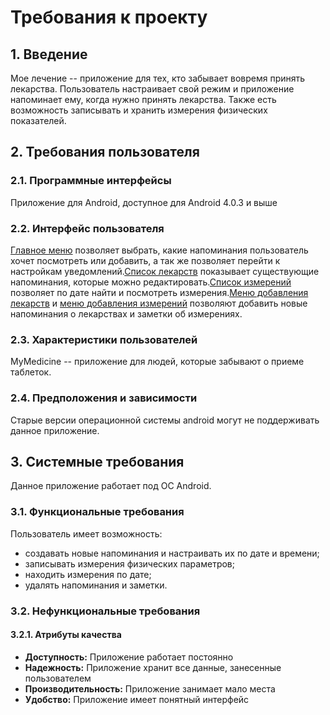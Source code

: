 # **Требования к проекту**
## **1. Введение**
Мое лечение -- приложение для тех, кто забывает вовремя принять лекарства. Пользователь настраивает свой режим и приложение напоминает ему, когда нужно принять лекарства. Также есть возможность записывать и хранить измерения физических показателей.
## **2. Требования пользователя**
### **2.1. Программные интерфейсы**
Приложение для Android, доступное для Android 4.0.3 и выше
### **2.2. Интерфейс пользователя**
[Главное меню](https://github.com/EvgeniyaKorsakova650504/MyMedicine/blob/master/Mockups/Main.png) позволяет выбрать, какие напоминания пользователь хочет посмотреть или добавить, а так же позволяет перейти к настройкам уведомлений.[Список лекарств](https://github.com/EvgeniyaKorsakova650504/MyMedicine/blob/master/Mockups/ListOfPills.png) показывает существующие напоминания, которые можно редактировать.[Список измерений](https://github.com/EvgeniyaKorsakova650504/MyMedicine/blob/master/Mockups/ListOfMeasure.png) позволяет по дате найти и посмотреть измерения.[Меню добавления лекарств](https://github.com/EvgeniyaKorsakova650504/MyMedicine/blob/master/Mockups/AddPill.png) и [меню добавления измерений](https://github.com/EvgeniyaKorsakova650504/MyMedicine/blob/master/Mockups/AddMeasure.png) позволяют добавить новые напоминания о лекарствах и заметки об измерениях.
### **2.3. Характеристики пользователей**
MyMedicine -- приложение для людей, которые забывают о приеме таблеток.
### **2.4. Предположения и зависимости**
Старые версии операционной системы android могут не поддерживать данное приложение.
## **3. Системные требования**
Данное приложение работает под ОС Android.
### **3.1. Функциональные требования**
Пользователь имеет возможность:
* создавать новые напоминания и настраивать их по дате и времени;
* записывать измерения физических параметров;
* находить измерения по дате;
* удалять напоминания и заметки.
### **3.2. Нефункциональные требования**
#### **3.2.1. Атрибуты качества**
* **Доступность:**
Приложение работает постоянно
* **Надежность:**
Приложение хранит все данные, занесенные пользователем
* **Производительность:**
Приложение занимает мало места
* **Удобство:**
Приложение имеет понятный интерфейс
